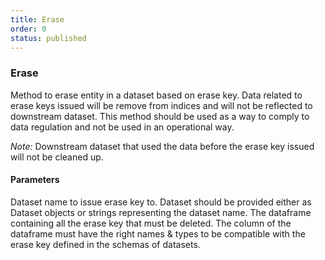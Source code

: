 ```yaml
---
title: Erase
order: 0
status: published
---
```


### Erase

Method to erase entity in a dataset based on erase key. 
Data related to erase keys issued will be remove from indices and will not be reflected to downstream dataset.
This method should be used as a way to comply to data regulation and not be used in an operational way.

*Note:* Downstream dataset that used the data before the erase key issued will not be cleaned up.


#### Parameters
<Expandable title="dataset" type="Union[Dataset, str]">
Dataset name to issue erase key to. Dataset should be provided either as Dataset objects or strings representing the dataset name.
</Expandable>

<Expandable title="keys" type="pd.Dataframe">
The dataframe containing all the erase key that must be deleted. The column of the 
dataframe must have the right names & types to be compatible with the erase key defined in the schemas of
datasets.
</Expandable>

<pre snippet="api-reference/client/erase#basic" status="success"
    message="Example of doing erase on dataset" highlight="27-38">
</pre>


